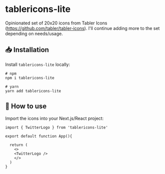 # tablericons-lite
Opinionated set of 20x20 icons from Tabler Icons (https://github.com/tabler/tabler-icons). I'll continue adding more to the set depending on needs/usage.

## 📥 Installation
Install `tablericons-lite` locally:
```
# npm
npm i tablericons-lite

# yarn
yarn add tablericons-lite
```

## 🍇 How to use
Import the icons into your Next.js/React project:
```
import { TwitterLogo } from 'tablericons-lite'

export default function App(){

  return (
    <>
    <TwitterLogo />
    </>
  )
}
```